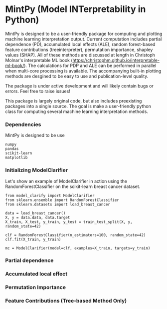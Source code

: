 # MintPy (Model INTerpretability in Python) 

MintPy is designed to be a user-friendly package for computing and plotting machine learning interpretation output. Current computation includes partial dependence (PD), accumulated local effects (ALE), random forest-based feature contributions (treeinterpreter), permutation importance, shapley values (SHAP). All of these methods are discussed at length in Christoph Molnar's interpretable ML book (https://christophm.github.io/interpretable-ml-book/). The calculations for PDP and ALE can be performed in parallel when multi-core processing is available. The accompanying built-in plotting methods are desgined to be easy to use and publication-level quality. 

The package is under active development and will likely contain bugs or errors. Feel free to raise issues!

This package is largely original code, but also includes preexisting packages into a single source. The goal is make a user-friendly python class for computing several machine learning interpretation methods. 

### Dependencies 
MintPy is designed to be use 
```
numpy 
pandas
scikit-learn
matplotlib
```


### Initializing ModelClarifier
Let's show an example of ModelClarifier in action using the RandomForestClassifier on the scikit-learn breast cancer dataset. 
```
from model_clarify import ModelClarifier
from sklearn.ensemble import RandomForestClassifier
from sklearn.datasets import load_breast_cancer

data = load_breast_cancer()
X, y = data.data, data.target
X_train, X_test, y_train, y_test = train_test_split(X, y, random_state=42)

clf = RandomForestClassifier(n_estimators=100, random_state=42)
clf.fit(X_train, y_train)

mc = ModelClarifier(model=clf, examples=X_train, targets=y_train)
```
### Partial dependence 

### Accumulated local effect 

### Permutation Importance 

### Feature Contributions (Tree-based Method Only)


